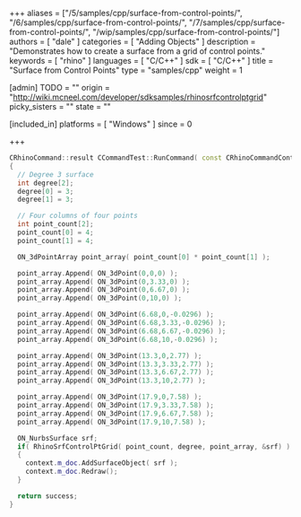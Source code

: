 +++
aliases = ["/5/samples/cpp/surface-from-control-points/", "/6/samples/cpp/surface-from-control-points/", "/7/samples/cpp/surface-from-control-points/", "/wip/samples/cpp/surface-from-control-points/"]
authors = [ "dale" ]
categories = [ "Adding Objects" ]
description = "Demonstrates how to create a surface from a grid of control points."
keywords = [ "rhino" ]
languages = [ "C/C++" ]
sdk = [ "C/C++" ]
title = "Surface from Control Points"
type = "samples/cpp"
weight = 1

[admin]
TODO = ""
origin = "http://wiki.mcneel.com/developer/sdksamples/rhinosrfcontrolptgrid"
picky_sisters = ""
state = ""

[included_in]
platforms = [ "Windows" ]
since = 0

+++

```cpp
CRhinoCommand::result CCommandTest::RunCommand( const CRhinoCommandContext& context )
{
  // Degree 3 surface
  int degree[2];
  degree[0] = 3;
  degree[1] = 3;

  // Four columns of four points
  int point_count[2];
  point_count[0] = 4;
  point_count[1] = 4;

  ON_3dPointArray point_array( point_count[0] * point_count[1] );

  point_array.Append( ON_3dPoint(0,0,0) );
  point_array.Append( ON_3dPoint(0,3.33,0) );
  point_array.Append( ON_3dPoint(0,6.67,0) );
  point_array.Append( ON_3dPoint(0,10,0) );

  point_array.Append( ON_3dPoint(6.68,0,-0.0296) );
  point_array.Append( ON_3dPoint(6.68,3.33,-0.0296) );
  point_array.Append( ON_3dPoint(6.68,6.67,-0.0296) );
  point_array.Append( ON_3dPoint(6.68,10,-0.0296) );

  point_array.Append( ON_3dPoint(13.3,0,2.77) );
  point_array.Append( ON_3dPoint(13.3,3.33,2.77) );
  point_array.Append( ON_3dPoint(13.3,6.67,2.77) );
  point_array.Append( ON_3dPoint(13.3,10,2.77) );

  point_array.Append( ON_3dPoint(17.9,0,7.58) );
  point_array.Append( ON_3dPoint(17.9,3.33,7.58) );
  point_array.Append( ON_3dPoint(17.9,6.67,7.58) );
  point_array.Append( ON_3dPoint(17.9,10,7.58) );

  ON_NurbsSurface srf;
  if( RhinoSrfControlPtGrid( point_count, degree, point_array, &srf) )
  {
    context.m_doc.AddSurfaceObject( srf );
    context.m_doc.Redraw();
  }

  return success;
}
```
